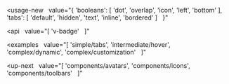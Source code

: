 <usage-new
  value="{
  'booleans': [
    'dot',
    'overlap',
    'icon',
    'left',
    'bottom'
  ],
  'tabs': [
    'default',
    'hidden',
    'text',
    'inline',
    'bordered'
  ]
  }"
></usage-new>

<api
  value="[
  'v-badge'
  ]"
></api>

<examples
  value="[
  'simple/tabs',
  'intermediate/hover',
  'complex/dynamic',
  'complex/customization'
  ]"
></examples>

<up-next
  value="[
  'components/avatars',
  'components/icons',
  'components/toolbars'
  ]"
></up-next>